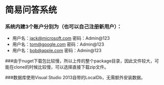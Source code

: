 # 简易问答系统
### 系统内建3个账户分别为（也可以自己注册新用户）：
- 用户名：jack@microsoft.com 密码：Admin@123
- 用户名：tom@google.com     密码：Admin@123
- 用户名：bob@apple.com      密码：Admin@123

###由于nuget下载包比较慢，所以上传的整个package目录，因此文件较大，可能在clone的时候比较慢，可以选择直接下载zip文件。

###数据库使用Visual Studio 2013自带的LocalDb，无需额外安装数据。
